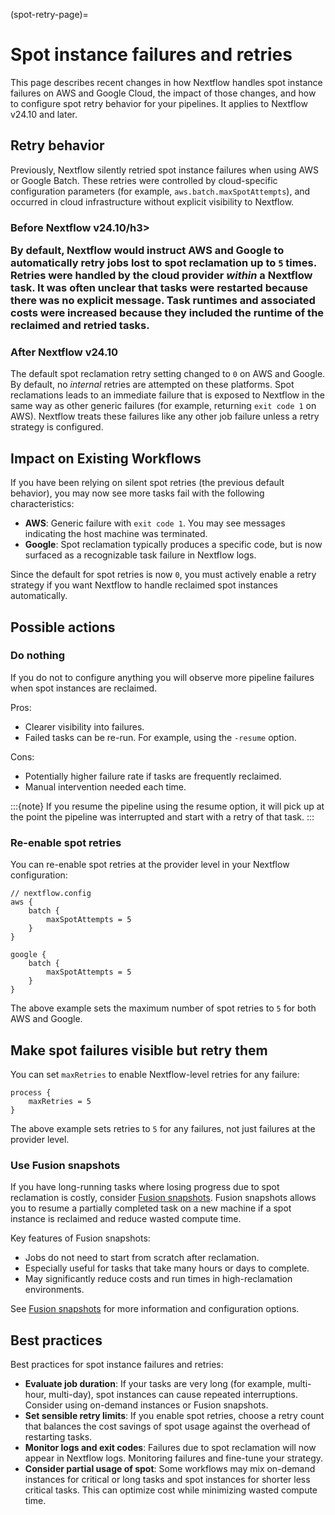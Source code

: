 (spot-retry-page)=

# Spot instance failures and retries

This page describes recent changes in how Nextflow handles spot instance failures on AWS and Google Cloud, the impact of those changes, and how to configure spot retry behavior for your pipelines. It applies to Nextflow v24.10 and later.

## Retry behavior

Previously, Nextflow silently retried spot instance failures when using AWS or Google Batch. These retries were controlled by cloud-specific configuration parameters (for example, `aws.batch.maxSpotAttempts`), and occurred in cloud infrastructure without explicit visibility to Nextflow.

<h3>Before Nextflow v24.10/h3>

By default, Nextflow would instruct AWS and Google to automatically retry jobs lost to spot reclamation up to `5` times. Retries were handled by the cloud provider _within_ a Nextflow task. It was often unclear that tasks were restarted because there was no explicit message. Task runtimes and associated costs were increased because they included the runtime of the reclaimed and retried tasks.

<h3>After Nextflow v24.10</h3>

The default spot reclamation retry setting changed to `0` on AWS and Google. By default, no _internal_ retries are attempted on these platforms. Spot reclamations leads to an immediate failure that is exposed to Nextflow in the same way as other generic failures (for example, returning `exit code 1` on AWS). Nextflow treats these failures like any other job failure unless a retry strategy is configured.

## Impact on Existing Workflows

If you have been relying on silent spot retries (the previous default behavior), you may now see more tasks fail with the following characteristics:

- **AWS**: Generic failure with `exit code 1`. You may see messages indicating the host machine was terminated.
- **Google**: Spot reclamation typically produces a specific code, but is now surfaced as a recognizable task failure in Nextflow logs.

Since the default for spot retries is now `0`, you must actively enable a retry strategy if you want Nextflow to handle reclaimed spot instances automatically.

## Possible actions

### Do nothing

If you do not to configure anything you will observe more pipeline failures when spot instances are reclaimed.

Pros:

- Clearer visibility into failures.
- Failed tasks can be re-run. For example, using the `-resume` option.

Cons:

- Potentially higher failure rate if tasks are frequently reclaimed.
- Manual intervention needed each time.

:::{note}
If you resume the pipeline using the resume option, it will pick up at the point the pipeline was interrupted and start with a retry of that task.
:::

### Re-enable spot retries

You can re-enable spot retries at the provider level in your Nextflow configuration:

```
// nextflow.config
aws {
    batch {
        maxSpotAttempts = 5
    }
}

google {
    batch {
        maxSpotAttempts = 5
    }
}
```

The above example sets the maximum number of spot retries to `5` for both AWS and Google.

## Make spot failures visible but retry them

You can set `maxRetries` to enable Nextflow-level retries for any failure:

```
process {
    maxRetries = 5
}
```

The above example sets retries to `5` for any failures, not just failures at the provider level.

### Use Fusion snapshots

If you have long-running tasks where losing progress due to spot reclamation is costly, consider [Fusion snapshots](https://docs.seqera.io/fusion/guide/snapshots). Fusion snapshots allows you to resume a partially completed task on a new machine if a spot instance is reclaimed and reduce wasted compute time.

Key features of Fusion snapshots:

- Jobs do not need to start from scratch after reclamation.
- Especially useful for tasks that take many hours or days to complete.
- May significantly reduce costs and run times in high-reclamation environments.

See [Fusion snapshots](https://docs.seqera.io/fusion/guide/snapshots) for more information and configuration options.

## Best practices

Best practices for spot instance failures and retries:

- **Evaluate job duration**: If your tasks are very long (for example, multi-hour, multi-day), spot instances can cause repeated interruptions. Consider using on-demand instances or Fusion snapshots.
- **Set sensible retry limits**: If you enable spot retries, choose a retry count that balances the cost savings of spot usage against the overhead of restarting tasks.
- **Monitor logs and exit codes**: Failures due to spot reclamation will now appear in Nextflow logs. Monitoring failures and fine-tune your strategy.
- **Consider partial usage of spot**: Some workflows may mix on-demand instances for critical or long tasks and spot instances for shorter less critical tasks. This can optimize cost while minimizing wasted compute time.

